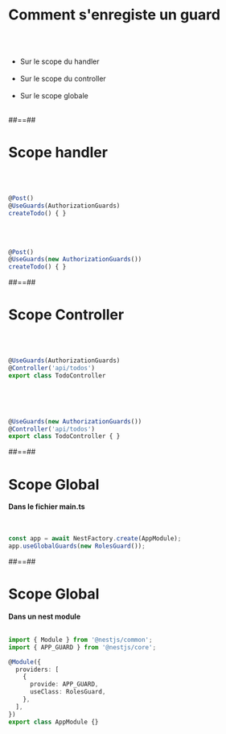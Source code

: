 # Comment s'enregiste un guard
<br><br>

- Sur le scope du handler <br><br>
- Sur le scope du controller <br><br>
- Sur le scope globale <br><br>

##==##

<!-- .slide: class="with-code inconsolata" -->
# Scope handler
<br><br>

```typescript
@Post()
@UseGuards(AuthorizationGuards)
createTodo() { }
```
<!-- .element: class="big-code" -->

<br><br>

```typescript
@Post()
@UseGuards(new AuthorizationGuards())
createTodo() { }
```
<!-- .element: class="big-code" -->

##==##

<!-- .slide: class="with-code inconsolata" -->
# Scope Controller
<br><br>
```typescript
@UseGuards(AuthorizationGuards)
@Controller('api/todos')
export class TodoController
```
<!-- .element: class="big-code" -->

<br><br>

```typescript

@UseGuards(new AuthorizationGuards())
@Controller('api/todos')
export class TodoController { }
```
<!-- .element: class="big-code" -->

##==##

<!-- .slide: class="with-code inconsolata"-->
# Scope Global

**Dans le fichier main.ts** <br><br><br>

```typescript
const app = await NestFactory.create(AppModule);
app.useGlobalGuards(new RolesGuard());
```
<!-- .element: class="big-code" -->

##==##

<!-- .slide: class="with-code inconsolata" -->
# Scope Global

**Dans un nest module** <br><br>

```typescript
import { Module } from '@nestjs/common';
import { APP_GUARD } from '@nestjs/core';

@Module({
  providers: [
    {
      provide: APP_GUARD,
      useClass: RolesGuard,
    },
  ],
})
export class AppModule {}
```
<!-- .element: class="big-code" -->




